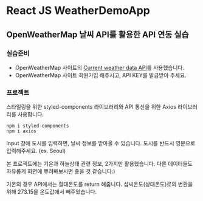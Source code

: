 # React JS WeatherDemoApp

## OpenWeatherMap 날씨 API를 활용한 API 연동 실습

### 실습준비
- OpenWeatherMap 사이트의 [Current weather data API](https://openweathermap.org/current)를 사용했습니다. 
- OpenWeatherMap 사이트 회원가입 해주시고, API KEY를 발급받아 주세요. 

### 프로젝트 
스타일링을 위한 styled-components 라이브러리와 API 통신을 위한 Axios 라이브러리를 사용합니다.  
```
npm i styled-components
npm i axios
```
  
Input 창에 도시를 입력하면, 날씨 정보를 받아올 수 있습니다. 도시를 반드시 영문으로 입력해주세요. (ex. Seoul)
  
본 프로젝트에는 기온과 하늘상태 관련 정보, 2가지만 활용했습니다. 다른 데이터들도 자유롭게 화면에 뿌려봐보시면 좋을 것 같습니다:) 

기온의 경우 API에서는 절대온도를 return 해줍니다. 섭씨온도(상대온도)로의 변환을 위해 273.15을 온도값에서 빼주었습니다.




